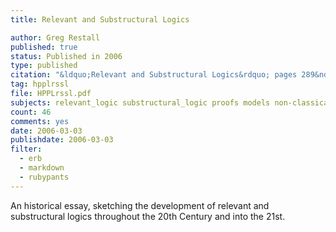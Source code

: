 ```yaml
---
title: Relevant and Substructural Logics

author: Greg Restall
published: true
status: Published in 2006
type: published
citation: "&ldquo;Relevant and Substructural Logics&rdquo; pages 289&ndash;398 in the <em>Handbook of the History of Logic</em>, Volume 7, <em>Logic and the Modalities in the Twentieth Century</em>, edited by Dov Gabbay and John Woods, Elsevier, 2006."
tag: hpplrssl
file: HPPLrssl.pdf
subjects: relevant_logic substructural_logic proofs models non-classical_logic history
count: 46
comments: yes
date: 2006-03-03
publishdate: 2006-03-03
filter:
  - erb
  - markdown
  - rubypants
---
```

An historical essay, sketching the development of relevant and substructural logics throughout the 20th Century and into the 21st.
